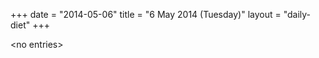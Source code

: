 +++
date = "2014-05-06"
title = "6 May 2014 (Tuesday)"
layout = "daily-diet"
+++

<p>&lt;no entries&gt;</p>
